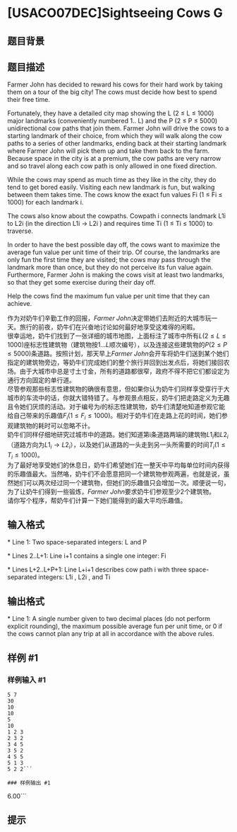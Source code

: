 # [USACO07DEC]Sightseeing Cows G

## 题目背景



## 题目描述

Farmer John has decided to reward his cows for their hard work by taking them on a tour of the big city! The cows must decide how best to spend their free time.

Fortunately, they have a detailed city map showing the L (2 ≤ L ≤ 1000) major landmarks (conveniently numbered 1.. L) and the P (2 ≤ P ≤ 5000) unidirectional cow paths that join them. Farmer John will drive the cows to a starting landmark of their choice, from which they will walk along the cow paths to a series of other landmarks, ending back at their starting landmark where Farmer John will pick them up and take them back to the farm. Because space in the city is at a premium, the cow paths are very narrow and so travel along each cow path is only allowed in one fixed direction.

While the cows may spend as much time as they like in the city, they do tend to get bored easily. Visiting each new landmark is fun, but walking between them takes time. The cows know the exact fun values Fi (1 ≤ Fi ≤ 1000) for each landmark i.

The cows also know about the cowpaths. Cowpath i connects landmark L1i to L2i (in the direction L1i -> L2i ) and requires time Ti (1 ≤ Ti ≤ 1000) to traverse.

In order to have the best possible day off, the cows want to maximize the average fun value per unit time of their trip. Of course, the landmarks are only fun the first time they are visited; the cows may pass through the landmark more than once, but they do not perceive its fun value again. Furthermore, Farmer John is making the cows visit at least two landmarks, so that they get some exercise during their day off.

Help the cows find the maximum fun value per unit time that they can achieve.

作为对奶牛们辛勤工作的回报，$Farmer\ John$决定带她们去附近的大城市玩一天。旅行的前夜，奶牛们在兴奋地讨论如何最好地享受这难得的闲暇。  
很幸运地，奶牛们找到了一张详细的城市地图，上面标注了城市中所有$L(2\leqslant L\leqslant1000)$座标志性建筑物（建筑物按$1\dots L$顺次编号），以及连接这些建筑物的$P(2\leqslant P\leqslant5000)$条道路。按照计划，那天早上$Farmer\ John$会开车将奶牛们送到某个她们指定的建筑物旁边，等奶牛们完成她们的整个旅行并回到出发点后，将她们接回农场。由于大城市中总是寸土寸金，所有的道路都很窄，政府不得不把它们都设定为通行方向固定的单行道。  
尽管参观那些标志性建筑物的确很有意思，但如果你认为奶牛们同样享受穿行于大城市的车流中的话，你就大错特错了。与参观景点相反，奶牛们把走路定义为无趣且令她们厌烦的活动。对于编号为$i$的标志性建筑物，奶牛们清楚地知道参观它能给自己带来的乐趣值$F_i (1\leqslant F_i\leqslant1000)$。相对于奶牛们在走路上花的时间，她们参观建筑物的耗时可以忽略不计。  
奶牛们同样仔细地研究过城市中的道路。她们知道第i条道路两端的建筑物$L1_i$和$L2_i$（道路方向为$L1_i  \rightarrow L2_i$），以及她们从道路的一头走到另一头所需要的时间$T_i(1\leqslant T_i\leqslant1000)$。  
为了最好地享受她们的休息日，奶牛们希望她们在一整天中平均每单位时间内获得的乐趣值最大。当然咯，奶牛们不会愿意把同一个建筑物参观两遍，也就是说，虽然她们可以两次经过同一个建筑物，但她们的乐趣值只会增加一次。顺便说一句，为了让奶牛们得到一些锻炼，$Farmer\ John$要求奶牛们参观至少$2$个建筑物。  
请你写个程序，帮奶牛们计算一下她们能得到的最大平均乐趣值。

## 输入格式

\* Line 1: Two space-separated integers: L and P

\* Lines 2..L+1: Line i+1 contains a single one integer: Fi

\* Lines L+2..L+P+1: Line L+i+1 describes cow path i with three space-separated integers: L1i , L2i , and Ti


## 输出格式

\* Line 1: A single number given to two decimal places (do not perform explicit rounding), the maximum possible average fun per unit time, or 0 if the cows cannot plan any trip at all in accordance with the above rules.


## 样例 #1

### 样例输入 #1
```
5 7
30
10
10
5
10
1 2 3
2 3 2
3 4 5
3 5 2
4 5 5
5 1 3
5 2 2```

### 样例输出 #1

```
6.00```

## 提示


